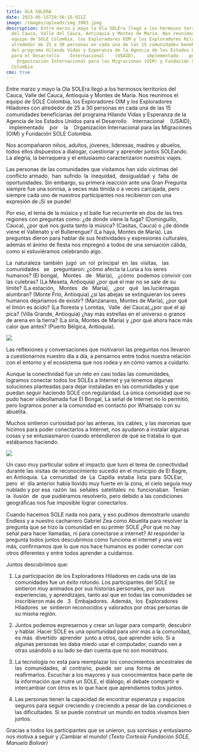 ```yaml
---
title: OLA SOLERA
date: 2023-05-15T19:56:15.921Z
image: /images/uploads/img_3903.jpeg
description: Entre marzo y mayo la Ola SOLEra llegó a los hermosos territorios
  del Cauca, Valle del Cauca, Antioquia y Montes de María. Nos reunimos el
  equipo de SOLE Colombia, los Exploradores OIM y los Exploradores Hiladores con
  alrededor de 25 a 30 personas en cada una de las 15 comunidades beneﬁciarias
  del programa Hilando Vidas y Esperanza de la Agencia de los Estados Unidos
  para el Desarrollo    Internacional    (USAID),    implementado    por    la 
    Organización Internacional para las Migraciones (OIM) y F﻿undación SOLE
  Colombia
cms: true
---
```

Entre marzo y mayo la Ola SOLEra llegó a los hermosos territorios del Cauca, Valle del Cauca, Antioquia y Montes de María. Nos reunimos el equipo de SOLE Colombia, los Exploradores OIM y los Exploradores Hiladores con alrededor de 25 a 30 personas en cada una de las 15 comunidades beneﬁciarias del programa Hilando Vidas y Esperanza de la Agencia de los Estados Unidos para el Desarrollo    Internacional    (USAID),    implementado    por    la    Organización Internacional para las Migraciones (OIM) y F﻿undación SOLE Colombia.



Nos acompañaron niños, adultos, jóvenes, lideresas, madres y abuelos, todos ellos dispuestos a dialogar, cuestionar y aprender juntos SOLEando. La alegría, la berraquera y el entusiasmo caracterizaron nuestros viajes.

Las personas de las comunidades que visitamos han sido víctimas del conﬂicto armado,  han  sufrido  la  inequidad,  desigualdad  y  falta  de oportunidades. Sin embargo, su primera reacción ante una Gran Pregunta siempre fue una sonrisa, a veces más tímida o a veces carcajada, pero siempre cada uno de nuestros participantes nos recibieron con una expresión de ¡Sí se puede!

Por eso, el tema de la música y el baile fue recurrente en dos de las tres regiones con preguntas como: ¿de dónde viene la fuga? (Dominguillo, Cauca), ¿por qué nos gusta tanto la música? (Casitas, Cauca) o ¿de dónde viene el Vallenato y el Bullerengue? (La haya, Montes de María). Las preguntas dieron para hablar de sus festividades y expresiones culturales, además el ánimo de ﬁesta nos impregnó a todos de una sensación cálida, como si estuviéramos celebrando algo.

La  naturaleza  también  jugó  un  rol  principal  en  las  visitas,   las   comunidades   se   preguntaron: ¿cómo afecta la Luna a los seres humanos? (El bongal,   Montes   de   María),   ¿cómo  podemos convivir con las culebras? (La Meseta, Antioquia) ¿por qué el mar no se sale de su límite? (La estación,   Montes   de   María),   ¿por   qué   las luciérnagas alumbran? (Monte Frío, Antioquia) ¿si las abejas se extinguieran los seres humanos dejaríamos de existir? (Manzanares, Montes de María), ¿por qué el limón es ácido? (La ﬂoresta y Lomitas,  Valle  del Cauca),¿por qué el ají pica? (Villa Grande, Antioquia) ¿hay más estrellas en el universo o granos de arena en la tierra? (La siria, Montes de María) y ¿por qué ahora hace más calor que antes? (Puerto Bélgica, Antioquia). 

![](/images/uploads/img_4126.jpeg)

Las reﬂexiones y conversaciones que motivaron las preguntas nos llevaron a cuestionarnos nuestro día a día, a pensarnos entre todos nuestra relación con el entorno y el ecosistema que nos rodea y en cómo vamos a cuidarlo.

Aunque la conectividad fue un reto en casi todas las comunidades, logramos conectar todos los SOLEs a Internet y ya tenemos algunas soluciones planteadas para dejar instaladas en las comunidades y que puedan seguir haciendo SOLE con regularidad. La única comunidad que no pudo hacer videollamada fue El Bongal, La señal de Internet no lo permitió, pero logramos poner a la comunidad en contacto por Whatsapp con su abuelita.

Muchos sintieron curiosidad por las antenas, los cables, y las maromas que hicimos para poder conectarlos a Internet, nos ayudaron a instalar algunas cosas y se entusiasmaron cuando entendieron de qué se trataba lo que estábamos haciendo.

![](/images/uploads/img_4161.jpeg)

Un caso muy particular sobre el impacto que tuvo el tema de conectividad durante las visitas de reconocimiento sucedió en el municipio de El Bagre, en Antioquia.  La  comunidad  de  La  Capilla  estaba  lista  para  SOLEar,  pero  el  día anterior había llovido muy fuerte en la zona, el cielo seguía muy nublado y por esa  razón  las  señales  satelitales  no  funcionaban.  Tenían  la  ilusión  de  que pudiéramos resolverlo, pero debido a las condiciones geográﬁcas nos fue imposible lograr conectarlos.

Cuando hacemos SOLE nada nos para, y eso pudimos demostrarlo usando Endless y a nuestro cacharrero Gabriel Zea como Abuelita para resolver la pregunta que se hizo la comunidad en su primer SOLE ¿Por qué no hay señal para hacer llamadas, ni para conectarse a internet? Al responder la pregunta todos juntos descubrimos cómo funciona el internet y una vez más, conﬁrmamos que lo que nos hace humanos es poder conectar con otros diferentes y entre todos aprender a cuidarnos.

Juntos descubrimos que:

1. La participación de los Exploradores Hiladores en cada una de las comunidades fue un éxito rotundo. Los participantes del SOLE se sintieron muy animados por sus historias personales, por sus experiencias, y aprendizajes, tanto así que en todas las comunidades se inscribieron más de   3   Embajadores.  Además,  los  Exploradores  Hiladores  se  sintieron reconocidos y valorados por otras personas de su misma región.

2. Juntos podemos expresarnos y crear un lugar para compartir, descubrir y hablar. Hacer SOLE es una oportunidad para unir más a la comunidad, es más  divertido  aprender  junto a otros, que aprender solo. Si a algunas personas les daba miedo usar el computador, cuando ven a otras usándolo a su lado se dan cuenta que no son monstruos.

3. La tecnología no está para reemplazar los conocimientos ancestrales de las  comunidades,  al  contrario,  puede  ser  una  forma  de  reaﬁrmarlos. Escuchar a los mayores y sus conocimientos hace parte de la información que nutre un SOLE, el diálogo, el debate compartir e intercambiar con otros es lo que hace que aprendamos todos juntos.

4. Las personas tienen la capacidad de encontrar esperanza y espacios seguros para seguir creciendo y creciendo a pesar de las condiciones o las diﬁcultades. Si se puede construir un mundo en todos vivamos bien juntos.

Gracias a todos los participantes que se unieron, sus sonrisas y entusiasmo nos motiva a seguir y ¡Cambiar el mundo! (*Texto Cortesía Fundación SOLE, Manuela Bolívar)*
